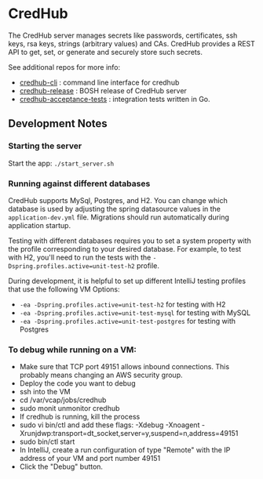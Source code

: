 # CredHub 

The CredHub server manages secrets like passwords, certificates, ssh keys, rsa keys, strings 
(arbitrary values) and CAs. CredHub provides a REST API to get, set, or generate and securely store
such secrets.
 
See additional repos for more info:

* [credhub-cli](https://github.com/pivotal-cf/credhub-cli) :     command line interface for credhub
* [credhub-release](https://github.com/pivotal-cf/credhub-release) : BOSH release of CredHub server
* [credhub-acceptance-tests](https://github.com/pivotal-cf/credhub-acceptance-tests) : integration tests written in Go.

## Development Notes

### Starting the server

Start the app: `./start_server.sh`

### Running against different databases

CredHub supports MySql, Postgres, and H2. You can change which database is used by
adjusting the spring datasource values in the `application-dev.yml` file. Migrations 
should run automatically during application startup.

Testing with different databases requires you to set a system property with the profile 
corresponding to your desired database. For example, to test with H2, you'll need to run
the tests with the `-Dspring.profiles.active=unit-test-h2` profile. 

During development, it is helpful to set up different IntelliJ testing profiles that use
the following VM Options:

- `-ea -Dspring.profiles.active=unit-test-h2` for testing with H2
- `-ea -Dspring.profiles.active=unit-test-mysql` for testing with MySQL
- `-ea -Dspring.profiles.active=unit-test-postgres` for testing with Postgres

### To debug while running on a VM:

- Make sure that TCP port 49151 allows inbound connections. This probably means changing an AWS security group. 
- Deploy the code you want to debug
- ssh into the VM
- cd /var/vcap/jobs/credhub
- sudo monit unmonitor credhub
- If credhub is running, kill the process
- sudo vi bin/ctl and add these flags: -Xdebug -Xnoagent -Xrunjdwp:transport=dt_socket,server=y,suspend=n,address=49151
- sudo bin/ctl start
- In IntelliJ, create a run configuration of type "Remote" with the IP address of your VM and port number 49151
- Click the "Debug" button.
